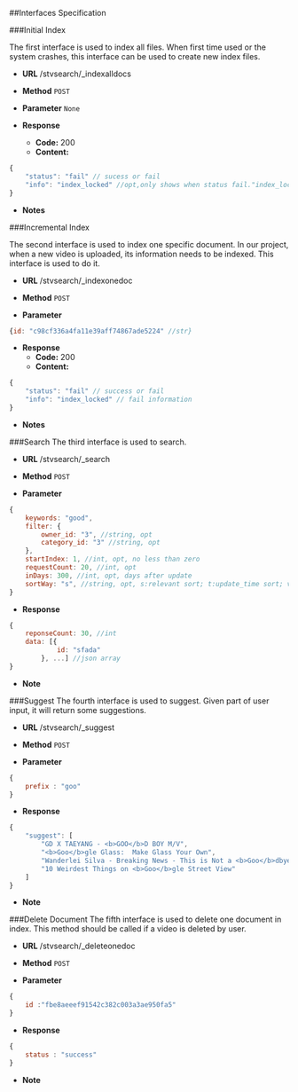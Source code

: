 ##Interfaces Specification

###Initial Index

The first interface is used to index all files. When first time used or the system crashes, this interface can be used to create new index files.
* **URL**
/stvsearch/_indexalldocs

* **Method**
`POST`

* **Parameter**
`None`

* **Response**
    * **Code:** 200
    * **Content:**
```js
{
    "status": "fail" // sucess or fail
    "info": "index_locked" //opt,only shows when status fail."index_locked" means there is another index writer writing the index.
}
```



* **Notes**


###Incremental Index

The second interface is used to index one specific document. In our project, when a new video is uploaded, its information needs to be indexed. This interface is used to do it.

* **URL**
/stvsearch/_indexonedoc

* **Method**
`POST`

* **Parameter**
```js
{id: "c98cf336a4fa11e39aff74867ade5224" //str}
```

* **Response**
    * **Code:** 200
    * **Content:**
```js
{
    "status": "fail" // success or fail
    "info": "index_locked" // fail information
}
```

* **Notes**


###Search
The third interface is used to search.

* **URL**
/stvsearch/_search

* **Method**
`POST`

* **Parameter**
```js
{
    keywords: "good",
    filter: {
        owner_id: "3", //string, opt
        category_id: "3" //string, opt
    },
    startIndex: 1, //int, opt, no less than zero
    requestCount: 20, //int, opt
    inDays: 300, //int, opt, days after update
    sortWay: "s", //string, opt, s:relevant sort; t:update_time sort; v:watch_count sort;
}
```

* **Response**
```js
{
    reponseCount: 30, //int
    data: [{
            id: "sfada"
        }, ...] //json array
}
```
* **Note**


###Suggest
The fourth interface is used to suggest. Given part of user input, it will return some suggestions.

* **URL**
/stvsearch/_suggest

* **Method**
`POST`

* **Parameter**
```js
{
	prefix : "goo"
}
```

* **Response**
```js
{
    "suggest": [
        "GD X TAEYANG - <b>GOO</b>D BOY M/V",
        "<b>Goo</b>gle Glass:  Make Glass Your Own",
        "Wanderlei Silva - Breaking News - This is Not a <b>Goo</b>dbye - Isso não é um Adeus.",
        "10 Weirdest Things on <b>Goo</b>gle Street View"
    ]
}
```
* **Note**

###Delete Document
The fifth interface is used to delete one document in index. This method should be called if a video is deleted by user.

* **URL**
/stvsearch/_deleteonedoc

* **Method**
`POST`

* **Parameter**
```js
{
	id :"fbe8aeeef91542c382c003a3ae950fa5"
}
```

* **Response**
```js
{
	status : "success"
}
```

* **Note**
	
